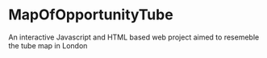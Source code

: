 # MapOfOpportunityTube
An interactive Javascript and HTML based web project aimed to resemeble the tube map in London

